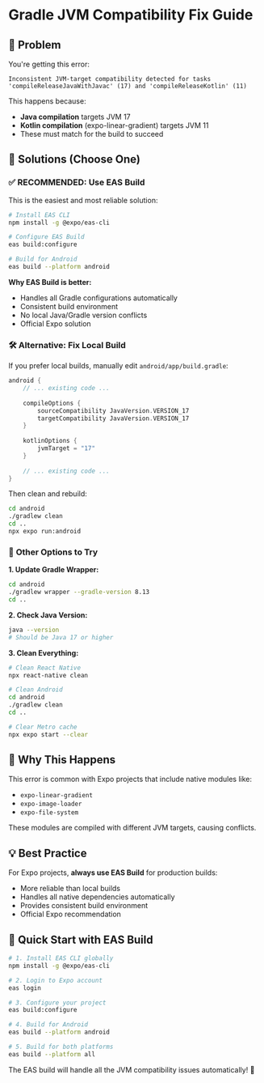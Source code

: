 # Gradle JVM Compatibility Fix Guide

## 🚨 Problem
You're getting this error:
```
Inconsistent JVM-target compatibility detected for tasks 
'compileReleaseJavaWithJavac' (17) and 'compileReleaseKotlin' (11)
```

This happens because:
- **Java compilation** targets JVM 17
- **Kotlin compilation** (expo-linear-gradient) targets JVM 11
- These must match for the build to succeed

## 🔧 Solutions (Choose One)

### ✅ **RECOMMENDED: Use EAS Build**
This is the easiest and most reliable solution:

```bash
# Install EAS CLI
npm install -g @expo/eas-cli

# Configure EAS Build
eas build:configure

# Build for Android
eas build --platform android
```

**Why EAS Build is better:**
- Handles all Gradle configurations automatically
- Consistent build environment
- No local Java/Gradle version conflicts
- Official Expo solution

### 🛠️ **Alternative: Fix Local Build**

If you prefer local builds, manually edit `android/app/build.gradle`:

```gradle
android {
    // ... existing code ...
    
    compileOptions {
        sourceCompatibility JavaVersion.VERSION_17
        targetCompatibility JavaVersion.VERSION_17
    }
    
    kotlinOptions {
        jvmTarget = "17"
    }
    
    // ... existing code ...
}
```

Then clean and rebuild:
```bash
cd android
./gradlew clean
cd ..
npx expo run:android
```

### 🔄 **Other Options to Try**

**1. Update Gradle Wrapper:**
```bash
cd android
./gradlew wrapper --gradle-version 8.13
cd ..
```

**2. Check Java Version:**
```bash
java --version
# Should be Java 17 or higher
```

**3. Clean Everything:**
```bash
# Clean React Native
npx react-native clean

# Clean Android
cd android
./gradlew clean
cd ..

# Clear Metro cache
npx expo start --clear
```

## 🎯 **Why This Happens**

This error is common with Expo projects that include native modules like:
- `expo-linear-gradient`
- `expo-image-loader`
- `expo-file-system`

These modules are compiled with different JVM targets, causing conflicts.

## 💡 **Best Practice**

For Expo projects, **always use EAS Build** for production builds:
- More reliable than local builds
- Handles all native dependencies automatically
- Provides consistent build environment
- Official Expo recommendation

## 🚀 **Quick Start with EAS Build**

```bash
# 1. Install EAS CLI globally
npm install -g @expo/eas-cli

# 2. Login to Expo account
eas login

# 3. Configure your project
eas build:configure

# 4. Build for Android
eas build --platform android

# 5. Build for both platforms
eas build --platform all
```

The EAS build will handle all the JVM compatibility issues automatically! 🎉